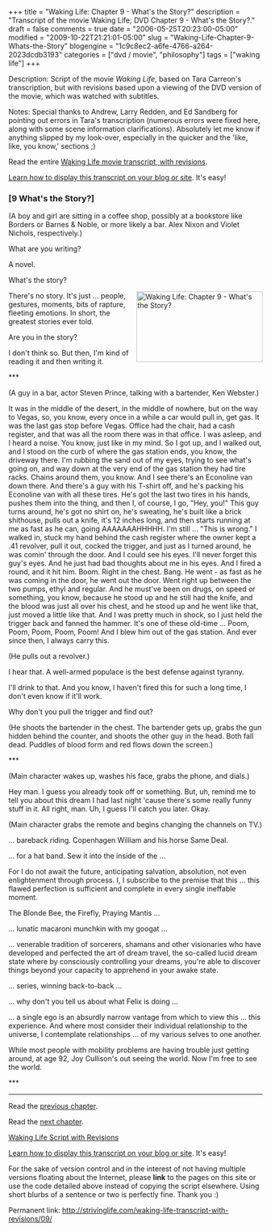 +++
title = "Waking Life: Chapter 9 - What's the Story?"
description = "Transcript of the movie Waking Life; DVD Chapter 9 - What's the Story?."
draft = false
comments = true
date = "2006-05-25T20:23:00-05:00"
modified = "2009-10-22T21:21:01-05:00"
slug = "Waking-Life-Chapter-9-Whats-the-Story"
blogengine = "1c9c8ec2-a6fe-4766-a264-2023dcdb3193"
categories = ["dvd / movie", "philosophy"]
tags = ["waking life"]
+++

<div class="WPArticleInfo">
<p>
Description: Script of the movie <em>Waking Life</em>, based on Tara Carreon&#39;s transcription, but with revisions based upon a viewing of the DVD version of the movie, which was watched with subtitles. 
</p>
<p>
Notes: Special thanks to Andrew, Larry Redden, and Ed Sandberg for pointing out errors in Tara&#39;s transcription (numerous errors were fixed here, along with some scene information clarifications). Absolutely let me know if anything slipped by my look-over, especially in the quicker and the &#39;like, like, you know,&#39; sections ;) 
</p>
<p>
Read the entire <a href="https://wakinglifemovie.net/">Waking Life movie transcript, with revisions</a>. 
</p>
<p>
<a href="/words/post/Display-parts-of-the-Waking-Life-Transcript-on-your-site.aspx">Learn how to display this transcript on your blog or site</a>. It&#39;s easy!
</p>
</div>
<h3 class="waking_life_chapter">[<a id="nine" name="nine" title="nine"></a>9 What&#39;s the Story?] </h3>
<p>
(A boy and girl are sitting in a coffee shop, possibly at a bookstore like Borders or Barnes &amp; Noble, or more likely a bar. Alex Nixon and Violet Nichols, respectively.) 
</p>
<p>
What are you writing? 
</p>
<p>
A novel. 
</p>
<p>
What&#39;s the story? 
</p>
<p>
<a href="http://strivinglife.com/files/images/WakingLife/WakingLife_09_1.jpg" onclick="window.open(this.href);return false;"><img src="http://strivinglife.com/files/images/WakingLife/WakingLife_09_1_t.jpg" alt="Waking Life: Chapter 9 - What's the Story?" width="250" height="140" align="right" /></a>There&#39;s no story. It&#39;s just ... people, gestures, moments, bits of rapture, fleeting emotions. In short, the greatest stories ever told. 
</p>
<p>
Are you in the story? 
</p>
<p>
I don&#39;t think so. But then, I&#39;m kind of reading it and then writing it. 
</p>
<p>
*** 
</p>
<p>
(A guy in a bar, actor Steven Prince, talking with a bartender, Ken Webster.) 
</p>
<p>
It was in the middle of the desert, in the middle of nowhere, but on the way to Vegas, so, you know, every once in a while a car would pull in, get gas. It was the last gas stop before Vegas. Office had the chair, had a cash register, and that was all the room there was in that office. I was asleep, and I heard a noise. You know, just like in my mind. So I got up, and I walked out, and I stood on the curb of where the gas station ends, you know, the driveway there. I&#39;m rubbing the sand out of my eyes, trying to see what&#39;s going on, and way down at the very end of the gas station they had tire racks. Chains around them, you know. And I see there&#39;s an Econoline van down there. And there&#39;s a guy with his T-shirt off, and he&#39;s packing his Econoline van with all these tires. He&#39;s got the last two tires in his hands, pushes them into the thing, and then I, of course, I go, &quot;Hey, you!&quot; This guy turns around, he&#39;s got no shirt on, he&#39;s sweating, he&#39;s built like a brick shithouse, pulls out a knife, it&#39;s 12 inches long, and then starts running at me as fast as he can, going AAAAAAAHHHHH. I&#39;m still ... &quot;This is wrong.&quot; I walked in, stuck my hand behind the cash register where the owner kept a .41 revolver, pull it out, cocked the trigger, and just as I turned around, he was comin&#39; through the door. And I could see his eyes. I&#39;ll never forget this guy&#39;s eyes. And he just had bad thoughts about me in his eyes. And I fired a round, and it hit him. Boom. Right in the chest. Bang. He went - as fast as he was coming in the door, he went out the door. Went right up between the two pumps, ethyl and regular. And he must&#39;ve been on drugs, on speed or something, you know, because he stood up and he still had the knife, and the blood was just all over his chest, and he stood up and he went like that, just moved a little like that. And I was pretty much in shock, so I just held the trigger back and fanned the hammer. It&#39;s one of these old-time ... Poom, Poom, Poom, Poom, Poom! And I blew him out of the gas station. And ever since then, I always carry this. 
</p>
<p>
(He pulls out a revolver.) 
</p>
<p>
I hear that. A well-armed populace is the best defense against tyranny. 
</p>
<p>
I&#39;ll drink to that. And you know, I haven&#39;t fired this for such a long time, I don&#39;t even know if it&#39;ll work. 
</p>
<p>
Why don&#39;t you pull the trigger and find out? 
</p>
<p>
(He shoots the bartender in the chest. The bartender gets up, grabs the gun hidden behind the counter, and shoots the other guy in the head. Both fall dead. Puddles of blood form and red flows down the screen.) 
</p>
<p>
*** 
</p>
<p>
(Main character wakes up, washes his face, grabs the phone, and dials.) 
</p>
<p>
Hey man. I guess you already took off or something. But, uh, remind me to tell you about this dream I had last night &#39;cause there&#39;s some really funny stuff in it. All right, man. Uh, I guess I&#39;ll catch you later. Okay. 
</p>
<p>
(Main character grabs the remote and begins changing the channels on TV.) 
</p>
<p>
... bareback riding. Copenhagen William and his horse Same Deal. 
</p>
<p>
... for a hat band. Sew it into the inside of the ... 
</p>
<p>
For I do not await the future, anticipating salvation, absolution, not even enlightenment through process. I, I subscribe to the premise that this ... this flawed perfection is sufficient and complete in every single ineffable moment. 
</p>
<p>
The Blonde Bee, the Firefly, Praying Mantis ... 
</p>
<p>
... lunatic macaroni munchkin with my googat ... 
</p>
<p>
... venerable tradition of sorcerers, shamans and other visionaries who have developed and perfected the art of dream travel, the so-called lucid dream state where by consciously controlling your dreams, you&#39;re able to discover things beyond your capacity to apprehend in your awake state. 
</p>
<p>
... series, winning back-to-back ... 
</p>
<p>
... why don&#39;t you tell us about what Felix is doing ... 
</p>
<p>
... a single ego is an absurdly narrow vantage from which to view this ... this experience. And where most consider their individual relationship to the universe, I contemplate relationships ... of my various selves to one another. 
</p>
<p>
While most people with mobility problems are having trouble just getting around, at age 92, Joy Cullison&#39;s out seeing the world. Now I&#39;m free to see the world. 
</p>
<p>
*** 
</p>
<hr />
<p>
Read the <a href="/waking-life-transcript-with-revisions/08/">previous chapter</a>. 
</p>
<p>
Read the <a href="/waking-life-transcript-with-revisions/10/">next chapter</a>. 
</p>
<p>
<a href="https://wakinglifemovie.net/">Waking Life Script with Revisions</a> 
</p>
<div class="tip">
<p>
<a href="/words/post/Display-parts-of-the-Waking-Life-Transcript-on-your-site.aspx">Learn how to display this transcript on your blog or site</a>. It&#39;s easy!
</p>
<p>
For the sake of version control and in the interest of not having multiple versions floating about the Internet, please <strong>link</strong> to the pages on this site or use the code detailed above instead of copying the script elsewhere. Using short blurbs of a sentence or two is perfectly fine. Thank you :) 
</p>
<p>
Permanent link: <a href="/waking-life-transcript-with-revisions/09/">http://strivinglife.com/waking-life-transcript-with-revisions/09/</a> 
</p>
</div>


